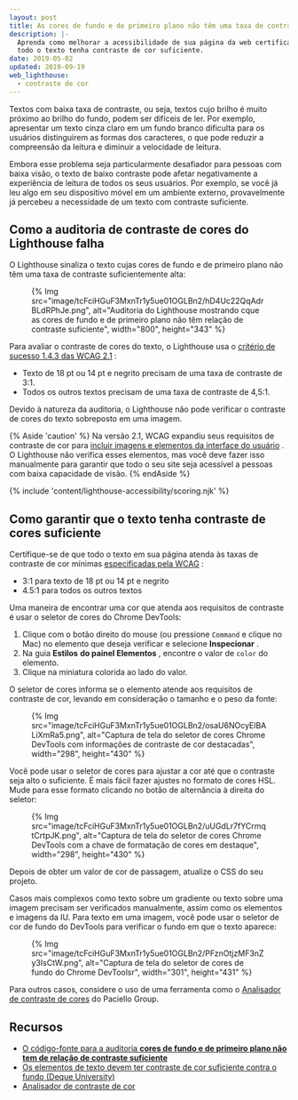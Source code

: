 ```yaml
---
layout: post
title: As cores de fundo e de primeiro plano não têm uma taxa de contraste suficiente
description: |-
  Aprenda como melhorar a acessibilidade de sua página da web certificando-se de que
  todo o texto tenha contraste de cor suficiente.
date: 2019-05-02
updated: 2019-09-19
web_lighthouse:
  - contraste de cor
---
```


Textos com baixa taxa de contraste, ou seja, textos cujo brilho é muito próximo ao brilho do fundo, podem ser difíceis de ler. Por exemplo, apresentar um texto cinza claro em um fundo branco dificulta para os usuários distinguirem as formas dos caracteres, o que pode reduzir a compreensão da leitura e diminuir a velocidade de leitura.

Embora esse problema seja particularmente desafiador para pessoas com baixa visão, o texto de baixo contraste pode afetar negativamente a experiência de leitura de todos os seus usuários. Por exemplo, se você já leu algo em seu dispositivo móvel em um ambiente externo, provavelmente já percebeu a necessidade de um texto com contraste suficiente.

## Como a auditoria de contraste de cores do Lighthouse falha

O Lighthouse sinaliza o texto cujas cores de fundo e de primeiro plano não têm uma taxa de contraste suficientemente alta:

<figure>{% Img src="image/tcFciHGuF3MxnTr1y5ue01OGLBn2/hD4Uc22QqAdrBLdRPhJe.png", alt="Auditoria do Lighthouse mostrando cque as cores de fundo e de primeiro plano não têm relação de contraste suficiente", width="800", height="343" %}</figure>

Para avaliar o contraste de cores do texto, o Lighthouse usa o <a href="https://www.w3.org/TR/WCAG21/#contrast-minimum" rel="noopener">critério de sucesso 1.4.3 das WCAG 2.1</a> :

- Texto de 18 pt ou 14 pt e negrito precisam de uma taxa de contraste de 3:1.
- Todos os outros textos precisam de uma taxa de contraste de 4,5:1.

Devido à natureza da auditoria, o Lighthouse não pode verificar o contraste de cores do texto sobreposto em uma imagem.

{% Aside 'caution' %} Na versão 2.1, WCAG expandiu seus requisitos de contraste de cor para [incluir imagens e elementos da interface do usuário](https://www.w3.org/TR/WCAG21/#non-text-contrast) . O Lighthouse não verifica esses elementos, mas você deve fazer isso manualmente para garantir que todo o seu site seja acessível a pessoas com baixa capacidade de visão. {% endAside %}

{% include 'content/lighthouse-accessibility/scoring.njk' %}

## Como garantir que o texto tenha contraste de cores suficiente

Certifique-se de que todo o texto em sua página atenda às taxas de contraste de cor mínimas <a href="https://www.w3.org/TR/WCAG21/#contrast-minimum" rel="noopener">especificadas pela WCAG</a> :

- 3:1 para texto de 18 pt ou 14 pt e negrito
- 4.5:1 para todos os outros textos

Uma maneira de encontrar uma cor que atenda aos requisitos de contraste é usar o seletor de cores do Chrome DevTools:

1. Clique com o botão direito do mouse (ou pressione `Command` e clique no Mac) no elemento que deseja verificar e selecione **Inspecionar** .
2. Na guia **Estilos** **do painel Elementos** , encontre o valor de `color` do elemento.
3. Clique na miniatura colorida ao lado do valor.

O seletor de cores informa se o elemento atende aos requisitos de contraste de cor, levando em consideração o tamanho e o peso da fonte:

<figure>{% Img src="image/tcFciHGuF3MxnTr1y5ue01OGLBn2/osaU6NOcyElBALiXmRa5.png", alt="Captura de tela do seletor de cores Chrome DevTools com informações de contraste de cor destacadas", width="298", height="430" %}</figure>

Você pode usar o seletor de cores para ajustar a cor até que o contraste seja alto o suficiente. É mais fácil fazer ajustes no formato de cores HSL. Mude para esse formato clicando no botão de alternância à direita do seletor:

<figure>{% Img src="image/tcFciHGuF3MxnTr1y5ue01OGLBn2/uUGdLr7fYCrmqtCrtpJK.png", alt="Captura de tela do seletor de cores Chrome DevTools com a chave de formatação de cores em destaque", width="298", height="430" %}</figure>

Depois de obter um valor de cor de passagem, atualize o CSS do seu projeto.

Casos mais complexos como texto sobre um gradiente ou texto sobre uma imagem precisam ser verificados manualmente, assim como os elementos e imagens da IU. Para texto em uma imagem, você pode usar o seletor de cor de fundo do DevTools para verificar o fundo em que o texto aparece:

<figure>{% Img src="image/tcFciHGuF3MxnTr1y5ue01OGLBn2/PFznOtjzMF3nZy3IsCtW.png", alt="Captura de tela do seletor de cores de fundo do Chrome DevToolsr", width="301", height="431" %}</figure>

Para outros casos, considere o uso de uma ferramenta como o <a href="https://developer.paciellogroup.com/resources/contrastanalyser" rel="noopener">Analisador de contraste de cores</a> do Paciello Group.

## Recursos

- <a href="https://github.com/GoogleChrome/lighthouse/blob/master/lighthouse-core/audits/accessibility/color-contrast.js" rel="noopener">O código-fonte para a auditoria <strong>cores de fundo e de primeiro plano não tem de relação de contraste suficiente</strong></a>
- <a href="https://dequeuniversity.com/rules/axe/3.3/color-contrast" rel="noopener">Os elementos de texto devem ter contraste de cor suficiente contra o fundo (Deque University)</a>
- <a href="https://developer.paciellogroup.com/resources/contrastanalyser" rel="noopener">Analisador de contraste de cor</a>
